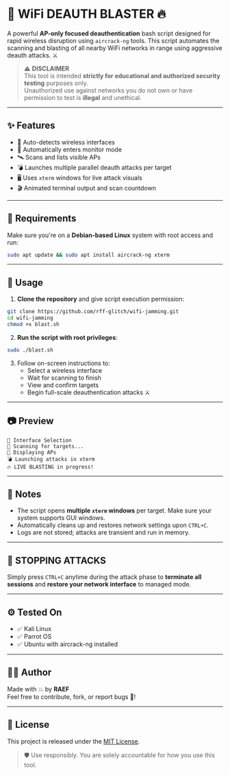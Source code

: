 
# 🚨 WiFi DEAUTH BLASTER 🔥

A powerful **AP-only focused deauthentication** bash script designed for rapid wireless disruption using `aircrack-ng` tools. This script automates the scanning and blasting of all nearby WiFi networks in range using aggressive deauth attacks. ⚔️

> ⚠️ **DISCLAIMER**  
> This tool is intended **strictly for educational and authorized security testing** purposes only.  
> Unauthorized use against networks you do not own or have permission to test is **illegal** and unethical.

---

## ✨ Features

- 📡 Auto-detects wireless interfaces
- 🧠 Automatically enters monitor mode
- 🛰️ Scans and lists visible APs
- 💣 Launches multiple parallel deauth attacks per target
- 🖥️ Uses `xterm` windows for live attack visuals
- 🎬 Animated terminal output and scan countdown

---

## 🧰 Requirements

Make sure you're on a **Debian-based Linux** system with root access and run:

```bash
sudo apt update && sudo apt install aircrack-ng xterm
```

---

## 🚀 Usage

1. **Clone the repository** and give script execution permission:

```bash
git clone https://github.com/rff-glitch/wifi-jamming.git
cd wifi-jamming
chmod +x blast.sh
```

2. **Run the script with root privileges**:

```bash
sudo ./blast.sh
```

3. Follow on-screen instructions to:
   - Select a wireless interface
   - Wait for scanning to finish
   - View and confirm targets
   - Begin full-scale deauthentication attacks ⚔️

---

## 📷 Preview

```
🧠 Interface Selection
📡 Scanning for targets...
🎯 Displaying APs
💣 Launching attacks in xterm
🔥 LIVE BLASTING in progress!
```

---

## 📌 Notes

- The script opens **multiple `xterm` windows** per target. Make sure your system supports GUI windows.
- Automatically cleans up and restores network settings upon `CTRL+C`.
- Logs are not stored; attacks are transient and run in memory.

---

## 🛑 STOPPING ATTACKS

Simply press `CTRL+C` anytime during the attack phase to **terminate all sessions** and **restore your network interface** to managed mode.

---

## ⚙️ Tested On

- ✅ Kali Linux
- ✅ Parrot OS
- ✅ Ubuntu with aircrack-ng installed

---

## 🙋‍♂️ Author

Made with 💥 by **RAEF**  
Feel free to contribute, fork, or report bugs 🐛!

---

## 🧨 License

This project is released under the [MIT License](LICENSE).

> 🛡️ Use responsibly. You are solely accountable for how you use this tool.

